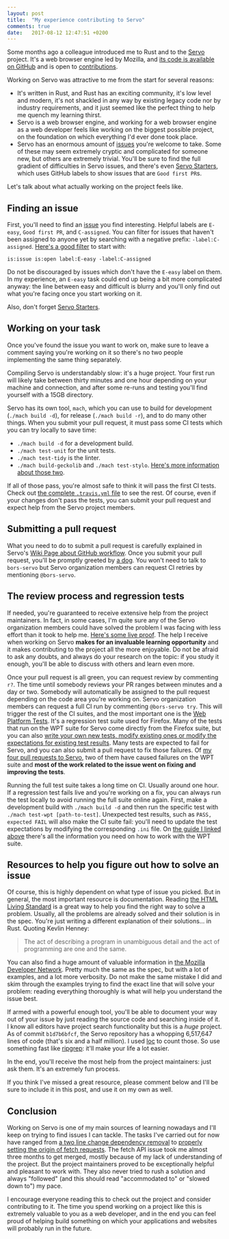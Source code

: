 ```yaml
---
layout: post
title:  "My experience contributing to Servo"
comments: true
date:   2017-08-12 12:47:51 +0200
---
```


Some months ago a colleague introduced me to Rust and to the [Servo](https://servo.org) project. It's a web browser engine led by Mozilla, and [its code is available on GitHub](https://github.com/servo/servo) and is open to [contributions](https://github.com/servo/servo/blob/master/CONTRIBUTING.md).

Working on Servo was attractive to me from the start for several reasons:

* It's written in Rust, and Rust has an exciting community, it's low level and modern, it's not shackled in any way by existing legacy code nor by industry requirements, and it just seemed like the perfect thing to help me quench my learning thirst.
* Servo is a web browser engine, and working for a web browser engine as a web developer feels like working on the biggest possible project, on the foundation on which everything I'd ever done took place.
* Servo has an enormous amount of [issues](https://github.com/servo/servo/issues) you're welcome to take. Some of these may seem extremely cryptic and complicated for someone new, but others are extremely trivial. You'll be sure to find the full gradient of difficulties in Servo issues, and there's even [Servo Starters](https://starters.servo.org/), which uses GitHub labels to show issues that are `Good first PR`s.

Let's talk about what actually working on the project feels like.

## Finding an issue

First, you'll need to find an [issue](https://github.com/servo/servo/issues) you find interesting. Helpful labels are `E-easy`, `Good first PR`, and `C-assigned`. You can filter for issues that haven't been assigned to anyone yet by searching with a negative prefix: `-label:C-assigned`. [Here's a good filter](https://github.com/servo/servo/issues?utf8=%E2%9C%93&q=is%3Aissue%20is%3Aopen%20label%3AE-easy%20-label%3AC-assigned) to start with:

```
is:issue is:open label:E-easy -label:C-assigned
```

Do not be discouraged by issues which don't have the `E-easy` label on them. In my experience, an `E-easy` task could end up being a bit more complicated anyway: the line between easy and difficult is blurry and you'll only find out what you're facing once you start working on it.

Also, don't forget [Servo Starters](https://starters.servo.org/).

## Working on your task

Once you've found the issue you want to work on, make sure to leave a comment saying you're working on it so there's no two people implementing the same thing separately.

Compiling Servo is understandably slow: it's a huge project. Your first run will likely take between thirty minutes and one hour depending on your machine and connection, and after some re-runs and testing you'll find yourself with a 15GB directory.

Servo has its own tool, `mach`, which you can use to build for development (`./mach build -d`), for release (`./mach build -r`), and to do many other things. When you submit your pull request, it must pass some CI tests which you can try locally to save time:

* `./mach build -d` for a development build.
* `./mach test-unit` for the unit tests.
* `./mach test-tidy` is the linter.
* `./mach build-geckolib` and `./mach test-stylo`. [Here's more information about those two](https://wiki.mozilla.org/Quantum/Stylo).

If all of those pass, you're almost safe to think it will pass the first CI tests. Check out [the complete `.travis.yml` file](https://github.com/servo/servo/blob/master/.travis.yml) to see the rest. Of course, even if your changes don't pass the tests, you can submit your pull request and expect help from the Servo project members.

## Submitting a pull request

What you need to do to submit a pull request is carefully explained in Servo's [Wiki Page about GitHub workflow](https://github.com/servo/servo/wiki/Github-workflow). Once you submit your pull request, you'll be promptly greeted by [a dog](https://github.com/bors-servo). You won't need to talk to `bors-servo` but Servo organization members can request CI retries by mentioning `@bors-servo`.

## The review process and regression tests

If needed, you're guaranteed to receive extensive help from the project maintainers. In fact, in some cases, I'm quite sure any of the Servo organization members could have solved the problem I was facing with less effort than it took to help me. [Here's some live proof](https://github.com/servo/servo/pulls?utf8=%E2%9C%93&q=is%3Apr%20author%3Abrainlessdeveloper). The help I receive when working on Servo **makes for an invaluable learning opportunity** and it makes contributing to the project all the more enjoyable. Do not be afraid to ask any doubts, and always do your research on the topic: if you study it enough, you'll be able to discuss with others and learn even more.

Once your pull request is all green, you can request review by commenting `r?`. The time until somebody reviews your PR ranges between minutes and a day or two. Somebody will automatically be assigned to the pull request depending on the code area you're working on. Servo organization members can request a full CI run by commenting `@bors-servo try`. This will trigger the rest of the CI suites, and the most important one is the [Web Platform Tests](https://developer.mozilla.org/en-US/docs/Mozilla/QA/web-platform-tests). It's a regression test suite used for Firefox. Many of the tests that run on the WPT suite for Servo come directly from the Firefox suite, but you can also [write your own new tests, modify existing ones or modify the expectations for existing test results](https://github.com/servo/servo/blob/master/tests/wpt/README.md). Many tests are expected to fail for Servo, and you can also submit a pull request to fix those failures. Of [my four pull requests to Servo](https://github.com/servo/servo/blob/master/tests/wpt/README.md), two of them have caused failures on the WPT suite and **most of the work related to the issue went on fixing and improving the tests**.

Running the full test suite takes a long time on CI. Usually around one hour. If a regression test fails live and you're working on a fix, you can always run the test locally to avoid running the full suite online again. First, make a development build with `./mach build -d` and then run the specific test with `./mach test-wpt [path-to-test]`. Unexpected test results, such as `PASS, expected FAIL` will also make the CI suite fail: you'll need to update the test expectations by modifying the corresponding `.ini` file. On [the guide I linked above](https://github.com/servo/servo/blob/master/tests/wpt/README.md) there's all the information you need on how to work with the WPT suite.

## Resources to help you figure out how to solve an issue

Of course, this is highly dependent on what type of issue you picked. But in general, the most important resource is documentation. Reading [the HTML Living Standard](https://html.spec.whatwg.org/) is a great way to help you find the right way to solve a problem. Usually, all the problems are already solved and their solution is in the spec. You're just writing a different explanation of their solutions... in Rust. Quoting Kevlin Henney:

> The act of describing a program in unambiguous detail and the act of programming are one and the same.

You can also find a huge amount of valuable information in [the Mozilla Developer Network](https://developer.mozilla.org/en-US/). Pretty much the same as the spec, but with a lot of examples, and a lot more verbosity. Do not make the same mistake I did and skim through the examples trying to find the exact line that will solve your problem: reading everything thoroughly is what will help you understand the issue best.

If armed with a powerful enough tool, you'll be able to document your way out of your issue by just reading the source code and searching inside of it. I know all editors have project search functionality but this is a *huge* project. As of commit `b1d7b6bfcf`, the Servo repository has a whopping 6,517,647 lines of code (that's six and a half million). I used [loc](https://github.com/cgag/loc) to count those. So use something fast like [ripgrep](https://github.com/BurntSushi/ripgrep): it'll make your life a lot easier.

In the end, you'll receive the most help from the project maintainers: just ask them. It's an extremely fun process.

If you think I've missed a great resource, please comment below and I'll be sure to include it in this post, and use it on my own as well.

## Conclusion

Working on Servo is one of my main sources of learning nowadays and I'll keep on trying to find issues I can tackle. The tasks I've carried out for now have ranged from [a two line change dependency removal](https://github.com/servo/servo/pull/17811/files) to [properly setting the origin of fetch requests](https://github.com/servo/servo/pull/16508). The fetch API issue took me almost three months to get merged, mostly because of my lack of understanding of the project. But the project maintainers proved to be exceptionally helpful and pleasant to work with. They also never tried to rush a solution and always "followed" (and this should read "accommodated to" or "slowed down to") my pace.

I encourage everyone reading this to check out the project and consider contributing to it. The time you spend working on a project like this is extremely valuable to you as a web developer, and in the end you can feel proud of helping build something on which your applications and websites will probably run in the future.
